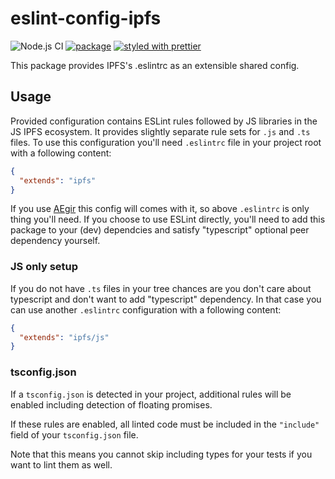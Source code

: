 # eslint-config-ipfs

![Node.js CI][node.js ci]
[![package][version.icon]][package.url]
[![styled with prettier][prettier.icon]][prettier.url]

This package provides IPFS's .eslintrc as an extensible shared config.

## Usage

Provided configuration contains ESLint rules followed by JS libraries in the JS IPFS ecosystem. It provides slightly separate rule sets for `.js` and `.ts` files. To use this configuration you'll need `.eslintrc` file in your project
root with a following content:

```json
{
  "extends": "ipfs"
}
```

If you use [AEgir][] this config will comes with it, so above `.eslintrc` is only thing you'll need. If you choose to use ESLint directly, you'll need to add this package to your (dev) dependcies and satisfy "typescript" optional peer dependency yourself.

### JS only setup

If you do not have `.ts` files in your tree chances are you don't care about typescript and don't want to add "typescript" dependency. In that case you can use another `.eslintrc` configuration with a following content:

```json
{
  "extends": "ipfs/js"
}
```

### tsconfig.json

If a `tsconfig.json` is detected in your project, additional rules will be enabled including detection of floating promises.

If these rules are enabled, all linted code must be included in the `"include"` field of your `tsconfig.json` file.

Note that this means you cannot skip including types for your tests if you want to lint them as well.

[node.js ci]: https://github.com/ipfs/eslint-config-ipfs/workflows/Node.js%20CI/badge.svg
[version.icon]: https://img.shields.io/npm/v/eslint-config-ipfs.svg
[package.url]: https://npmjs.org/package/eslint-config-ipfs
[downloads.image]: https://img.shields.io/npm/dm/eslint-config-ipfs.svg
[downloads.url]: https://npmjs.org/package/eslint-config-ipfs
[prettier.icon]: https://img.shields.io/badge/styled_with-prettier-ff69b4.svg
[prettier.url]: https://github.com/prettier/prettier
[ts-jsdoc]: https://www.typescriptlang.org/docs/handbook/jsdoc-supported-types.html
[aegir]: https://github.com/ipfs/aegir "Automated JavaScript project management."
